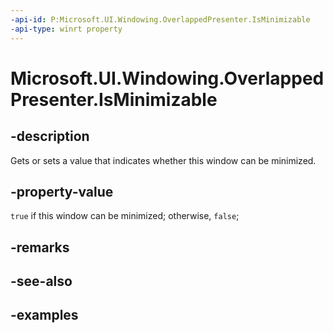 ```yaml
---
-api-id: P:Microsoft.UI.Windowing.OverlappedPresenter.IsMinimizable
-api-type: winrt property
---
```


# Microsoft.UI.Windowing.OverlappedPresenter.IsMinimizable

<!--
public bool IsMinimizable { get; set; }
-->


## -description

Gets or sets a value that indicates whether this window can be minimized.

## -property-value

`true` if this window can be minimized; otherwise, `false`;

## -remarks

## -see-also

## -examples


